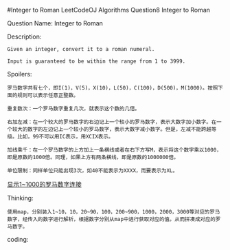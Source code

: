#Integer to Roman
LeetCodeOJ Algorithms Question8 Integer to Roman

Question Name: Integer to Roman

Description:
	
	
	Given an integer, convert it to a roman numeral.

	Input is guaranteed to be within the range from 1 to 3999.
	

Spoilers:
	
	罗马数字共有七个，即I(1)，V(5)，X(10)，L(50)，C(100)，D(500)，M(1000)。按照下面的规则可以表示任意正整数。
	
	重复数次：一个罗马数字重复几次，就表示这个数的几倍。 

	右加左减：在一个较大的罗马数字的右边记上一个较小的罗马数字，表示大数字加小数字。在一个较大的数字的左边记上一个较小的罗马数字，表示大数字减小数字。但是，左减不能跨越等级。比如，99不可以用IC表示，用XCIX表示。 

	加线乘千：在一个罗马数字的上方加上一条横线或者在右下方写M，表示将这个数字乘以1000，即是原数的1000倍。同理，如果上方有两条横线，即是原数的1000000倍。 

	单位限制：同样单位只能出现3次，如40不能表示为XXXX，而要表示为XL。
[显示1~1000的罗马数字连接](http://www.360doc.com/content/12/1128/19/803452_250820485.shtml "链接")

Thinking:
	
	使用map，分别装入1~10，10，20~90，100，200~900，1000，2000，3000等对应的罗马数字，经传入的数字进行解析，根据数字分别从map中进行获取对应的值。从而拼凑成对应的罗马数字。
	
coding:

	